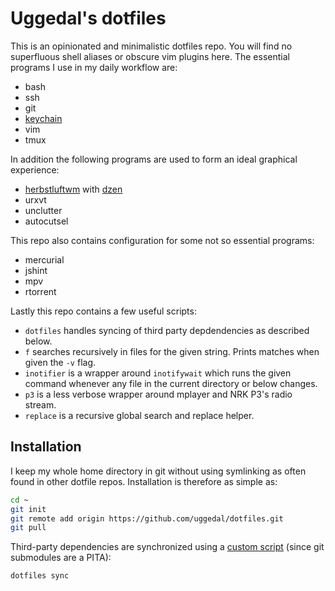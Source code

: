 Uggedal's dotfiles
==================

This is an opinionated and minimalistic dotfiles repo. You will find no
superfluous shell aliases or obscure vim plugins here. The essential programs
I use in my daily workflow are:

* bash
* ssh
* git
* [keychain][]
* vim
* tmux

In addition the following programs are used to form an ideal graphical
experience:

* [herbstluftwm][] with [dzen][]
* urxvt
* unclutter
* autocutsel

This repo also contains configuration for some not so essential programs:

* mercurial
* jshint
* mpv
* rtorrent

Lastly this repo contains a few useful scripts:

* `dotfiles` handles syncing of third party depdendencies as described
  below.
* `f` searches recursively in files for the given string. Prints matches when
  given the `-v` flag.
* `inotifier` is a wrapper around `inotifywait` which runs the given command
  whenever any file in the current directory or below changes.
* `p3` is a less verbose wrapper around mplayer and NRK P3's radio stream.
* `replace` is a recursive global search and replace helper.

Installation
------------

I keep my whole home directory in git without using symlinking as often
found in other dotfile repos. Installation is therefore as simple as:

```sh
cd ~
git init
git remote add origin https://github.com/uggedal/dotfiles.git
git pull
```

Third-party dependencies are synchronized using a [custom script][dotfiles]
(since git submodules are a PITA):

```sh
dotfiles sync
```

[keychain]: http://www.funtoo.org/Keychain
[herbstluftwm]: http://herbstluftwm.org/
[dzen]: https://github.com/robm/dzen
[dotfiles]: https://github.com/uggedal/dotfiles/tree/master/.local/bin/dotfiles
